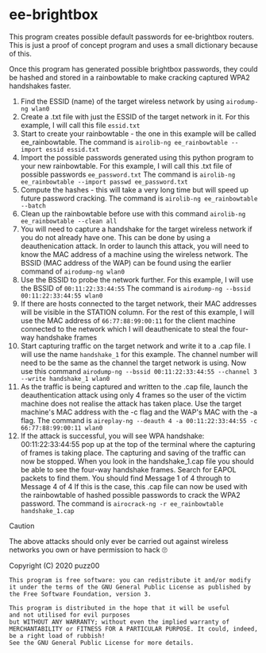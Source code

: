 # ee-brightbox
This program creates possible default passwords for ee-brightbox routers. This is just a proof of concept program and uses a small dictionary because of this.

Once this program has generated possible brightbox passwords, they could be hashed and stored in a rainbowtable to make cracking captured WPA2 handshakes faster.

1. Find the ESSID (name) of the target wireless network by using `airodump-ng wlan0`
2. Create a .txt file with just the ESSID of the target network in it. For this example, I will call this file `essid.txt`
3. Start to create your rainbowtable - the one in this example will be called ee_rainbowtable. The command is `airolib-ng ee_rainbowtable --import essid essid.txt`
4. Import the possible passwords generated using this python program to your new rainbowtable. For this example, I will call this .txt file of possible passwords `ee_password.txt` The command is `airolib-ng ee_rainbowtable --import passwd ee_password.txt`
5. Compute the hashes - this will take a very long time but will speed up future password cracking. The command is `airolib-ng ee_rainbowtable --batch`
6. Clean up the rainbowtable before use with this command `airolib-ng ee_rainbowtable --clean all`
7. You will need to capture a handshake for the target wireless network if you do not already have one. This can be done by using a deauthenication attack. In order to launch this attack, you will need to know the MAC address of a machine using the wireless network. The BSSID (MAC address of the WAP) can be found using the earlier command of `airodump-ng wlan0`
8. Use the BSSID to probe the network further. For this example, I will use the BSSID of `00:11:22:33:44:55` The command is `airodump-ng --bssid 00:11:22:33:44:55 wlan0`
9. If there are hosts connected to the target network, their MAC addresses will be visible in the STATION column. For the rest of this example, I will use the MAC address of `66:77:88:99:00:11` for the client machine connected to the network which I will deauthenicate to steal the four-way handshake frames
10. Start capturing traffic on the target network and write it to a .cap file. I will use the name `handshake_1` for this example. The channel number will need to be the same as the channel the target network is using. Now use this command `airodump-ng --bssid 00:11:22:33:44:55 --channel 3 --write handshake_1 wlan0`
11. As the traffic is being captured and written to the .cap file, launch the deauthentication attack using only 4 frames so the user of the victim machine does not realise the attack has taken place. Use the target machine's MAC address with the -c flag and the WAP's MAC with the -a flag. The command is `aireplay-ng --deauth 4 -a 00:11:22:33:44:55 -c 66:77:88:99:00:11 wlan0`
12. If the attack is successful, you will see WPA handshake: 00:11:22:33:44:55 pop up at the top of the terminal where the capturing of frames is taking place. The capturing and saving of the traffic can now be stopped. When you look in the handshake_1.cap file you should be able to see the four-way handshake frames. Search for EAPOL packets to find them. You should find Message 1 of 4 through to Message 4 of 4 If this is the case, this .cap file can now be used with the rainbowtable of hashed possible passwords to crack the WPA2 password. The command is `airocrack-ng -r ee_rainbowtable handshake_1.cap`

>[!CAUTION]
> The above attacks should only ever be carried out against wireless networks you own or have permission to hack 🙄

Copyright (C) 2020  puzz00

    This program is free software: you can redistribute it and/or modify
    it under the terms of the GNU General Public License as published by
    the Free Software Foundation, version 3.

    This program is distributed in the hope that it will be useful
    and not utilised for evil purposes
    but WITHOUT ANY WARRANTY; without even the implied warranty of
    MERCHANTABILITY or FITNESS FOR A PARTICULAR PURPOSE. It could, indeed,
    be a right load of rubbish!
    See the GNU General Public License for more details.
